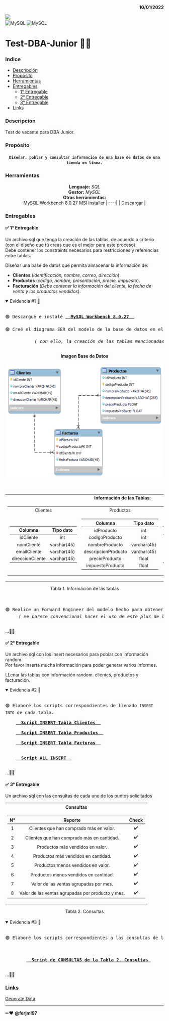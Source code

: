 <p align ="right"> <b>10/01/2022</b></p>

![](https://img.shields.io/github/watchers/ferjml97/Test-DBA-Junior?style=social)  
![MySQL](https://img.shields.io/badge/SQL-yellow?style=flat)
![MySQL](https://img.shields.io/badge/MySQL-2B579A?style=flat&logo=mysql&logoColor=white)

# Test-DBA-Junior 👨‍💻

### Indice  
- [Descripción](https://github.com/ferjml97/Test-DBA-Junior#descripci%C3%B3n)  
- [Propósito](https://github.com/ferjml97/Test-DBA-Junior#prop%C3%B3sito)  
- [Herramientas](https://github.com/ferjml97/Test-DBA-Junior#herramientas)  
- [Entregables](https://github.com/ferjml97/Test-DBA-Junior#entregables)  
	- [1° Entregable](https://github.com/ferjml97/Test-DBA-Junior#-1-entregable)  
	- [2° Entregable](https://github.com/ferjml97/Test-DBA-Junior#-2-entregable)  
	- [3° Entregable](https://github.com/ferjml97/Test-DBA-Junior#-3-entregable) 
- [Links](https://github.com/ferjml97/Test-DBA-Junior#links)

### Descripción

Test de vacante para DBA Junior.

### Propósito

<div align = "center">
  
#### **`Diseñar, poblar y consultar información de una base de datos de una tienda en línea.`**

</div>

### Herramientas

<div align = "center">
  
**Lenguaje:** _SQL_  
**Gestor:** _MySQL_  
**Otras herramientas:**  
MySQL Workbench 8.0.27 MSI Installer
|:---:|
| [Descargar](https://dev.mysql.com/downloads/windows/installer/8.0.html) |
  
</div>

### Entregables

#### ✅ 1° Entregable

Un archivo sql que tenga la creación de las tablas, de acuerdo a criterio (con el diseño que tú creas que es el mejor para este proceso).  
Debe contener los constraints necesarios para restricciones y referencias entre tablas.

Diseñar una base de datos que permita almacenar la información de:
- **Clientes** (_identificación, nombre, correo, dirección_).
- **Productos** (_código, nombre, presentación, precio, impuesto_).
- **Facturación** (_Debe contener la información del cliente, la fecha de venta y los productos vendidos_).

<details open>
<summary> Evidencia #1 📑 </summary>
</br>
<pre>
🟢 Descargué e instalé <a href="https://github.com/ferjml97/Test-DBA-Junior#herramientas" target="_black"> <b> MySQL Workbench 8.0.27 </b> </a> </br>  
🟢 Creé el diagrama EER del modelo de la base de datos en el apartado de modelado de la herramienta. </br> 
    &nbsp;&nbsp;&nbsp;&nbsp;&nbsp; <i> ( con ello, la creación de las tablas mencionadas anteriormente en este apartado ). </i> </br>
</pre>

<div align = "center">
 <b> Imagen Base de Datos </b> </br> </br>
 <img src="https://github.com/ferjml97/Test-DBA-Junior/blob/main/img/img_modelo_DB.png" target="_black">
</div> </br></br>

<div align = "center">
<table>
  <tr align="center" > <td><b> Información de las Tablas: </b></td> </tr>
  <tr><td>
	  <table>
		  <tr align="center" > <td> Clientes </td> <td> Productos </td> <td> Facturas </td> </tr>
      <tr> <td>
  
  | Columna | Tipo dato |
  |:--:|:--:|
  | idCliente | int |
  | nomCliente | varchar(45) |
  | emailCliente | varchar(45) |
  | direccionCliente | varchar(45) |
 
  </td><td>

  | Columna | Tipo dato |
  |:--:|:--:|
  | idProducto | int |
  | codigoProducto | int |
  | nombreProducto | varchar(45) |
  | descripcionProducto | varchar(45) |
  | precioProducto | float |
  | impuestoProducto | float |

  </td><td>

  | Columna | Tipo dato |
  |:--:|:--:|
  | idFactura | int |
  | codigoProductoFK | int |
  | idClienteFK | int |
  | fechaFactura | varchar(45) |
  </td>
      </tr>
	  </table>   
  </tr>
</table>
Tabla 1. Información de las tablas </br> </br>
</div>
</br> 

<pre>
🟢 Realice un Forward Engineer del modelo hecho para obtener el <a href="https://github.com/ferjml97/Test-DBA-Junior/blob/main/scripts/script_DB.sql" target="_black"> <b>Script Model-DB</b> </a> para la creación de la base de datos. 
	<i> ( me parece convencional hacer el uso de este plus de la herramienta Workbench para facilitar el proceso ). </i> </br>
</pre>
...🐱‍👤  </br>

</details>


#### ✅ 2° Entregable

Un archivo sql con los insert necesarios para poblar con información random.  
Por favor inserta mucha información para poder generar varios informes.

LLenar las tablas con información random. clientes, productos y facturación.


<details open>
<summary> Evidencia #2 📑 </summary>
</br>
<pre>
🟢 Elaboré los scripts correspondientes de llenado <code>INSERT INTO</code> de cada tabla. </br>
	<a href="https://github.com/ferjml97/Test-DBA-Junior/blob/main/scripts/script_insert_clientesDB.sql" target="_black"> <b> Script INSERT Tabla Clientes </b> </a> </br> 
	<a href="https://github.com/ferjml97/Test-DBA-Junior/blob/main/scripts/script_insert_productosDB.sql" target="_black"> <b> Script INSERT Tabla Productos </b> </a> </br> 
	<a href="https://github.com/ferjml97/Test-DBA-Junior/blob/main/scripts/script_insert_facturasDB.sql" target="_black"> <b> Script INSERT Tabla Facturas </b> </a> </br>  </br> 
	<a href="https://github.com/ferjml97/Test-DBA-Junior/blob/main/scripts/script_all_insertsDB.sql" target="_black" alt="Contiene todos los scripts"> <b> Script ALL INSERT </b> </a> </br> 
</pre>
	
...🐱‍👤  </br>

</details>

#### ✅ 3° Entregable

Un archivo sql con las consultas de cada uno de los puntos solicitados 

<div align = "center">
<table>
  <tr><th> <b> Consultas </b> </th></tr>
  <tr><td>
    
  | N° | Reporte | Check|
  |:---:|:---:|:---:| 
  | 1 | Clientes que han comprado más en valor.  | ✔️ |
  | 2 | Clientes que han comprado más en cantidad.  | ✔️ |
  | 3 | Productos más vendidos en valor.  | ✔️ |
  | 4 | Productos más vendidos en cantidad.  | ✔️ |
  | 5 | Productos menos vendidos en valor.  | ✔️ |
  | 6 | Productos menos vendidos en cantidad.  | ✔️ |
  | 7 | Valor de las ventas agrupadas por mes.  | ✔️ |
  | 8 | Valor de las ventas agrupadas por producto y mes.  | ✔️ |

</table>
Tabla 2. Consultas </br> </br>
</div>

<details open>
<summary> Evidencia #3 📑 </summary>
</br>
<pre>
🟢 Elaboré los scripts correspondientes a las consultas de la tabla anterior de esta sección. </br>
	<div align = "center">
	<a href="https://github.com/ferjml97/Test-DBA-Junior/blob/main/scripts/script_consultasDB.sql" target="_black"> <b> Script de CONSULTAS de la Tabla 2. Consultas </b></a> 
	</iv>
</pre>
	
...🐱‍👤  </br>

</details>

### Links
[Generate Data](https://generatedata.com/generator, "Generador Datos")

---
✏❤ **@ferjml97** 

